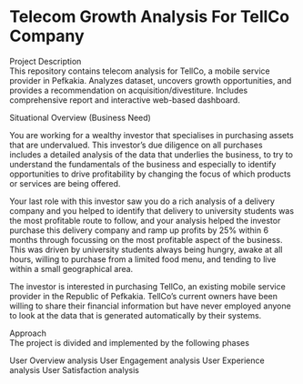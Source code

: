 # Telecom Growth Analysis For TellCo Company 

Project Description  
This repository contains telecom analysis for TellCo, a mobile service provider in Pefkakia. Analyzes dataset, uncovers growth opportunities, and provides a recommendation on acquisition/divestiture. Includes comprehensive report and interactive web-based dashboard.

Situational Overview (Business Need)  

You are working for a wealthy investor that specialises in purchasing assets that are undervalued. This investor’s due diligence on all purchases includes a detailed analysis of the data that underlies the business, to try to understand the fundamentals of the business and especially to identify opportunities to drive profitability by changing the focus of which products or services are being offered.

Your last role with this investor saw you do a rich analysis of a delivery company and you helped to identify that delivery to university students was the most profitable route to follow, and your analysis helped the investor purchase this delivery company and ramp up profits by 25% within 6 months through focussing on the most profitable aspect of the business. This was driven by university students always being hungry, awake at all hours, willing to purchase from a limited food menu, and tending to live within a small geographical area.

The investor is interested in purchasing TellCo, an existing mobile service provider in the Republic of Pefkakia. TellCo’s current owners have been willing to share their financial information but have never employed anyone to look at the data that is generated automatically by their systems.

Approach  
The project is divided and implemented by the following phases

User Overview analysis
User Engagement analysis
User Experience analysis
User Satisfaction analysis
